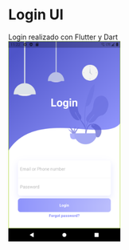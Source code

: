 # Login UI
Login realizado con Flutter y Dart  
<img src="screenshots/login-ui.png" height="400" />
